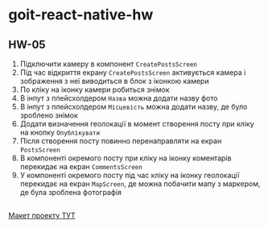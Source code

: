 # goit-react-native-hw

## HW-05

1. Підключити камеру в компонент `CreatePostsScreen`
2. Під час відкриття екрану `CreatePostsScreen` активується камера і зображення з неї виводиться в блок з іконкою камери
3. По кліку на іконку камери робиться знімок
4. В інпут з плейсхолдером `Назва` можна додати назву фото
5. В інпут з плейсхолдером `Місцевість` можна додати назву, де було зроблено знімок
6. Додати визначення геолокації в момент створення посту при кліку на кнопку `Опублікувати`
7. Після створення посту повинно перенаправляти на екран `PostsScreen`
8. В компоненті окремого посту при кліку на іконку коментарів перекидає на екран `CommentsScreen`
9. У компоненті окремого посту під час кліку на іконку геолокації перекидає на екран `MapScreen`, де можна побачити мапу з маркером, де була зроблена фотографія

##

[Макет проекту ТУТ](<https://www.figma.com/file/YqWLNarVE4x1zkXa6PYJfi/Homework-(Copy)-(Copy)>)
